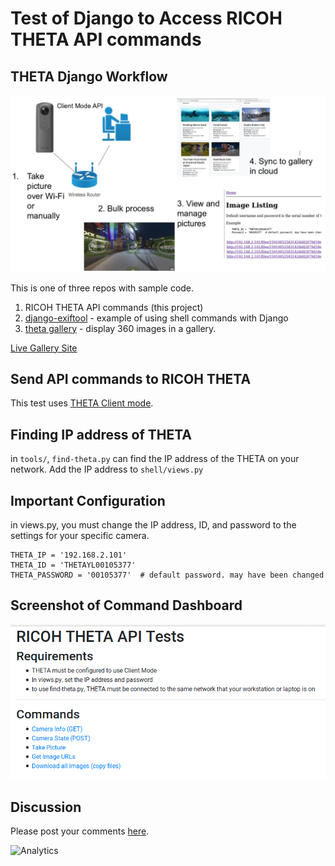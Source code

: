 # Test of Django to Access RICOH THETA  API commands

## THETA Django Workflow

![theta-django workflow](doc/images/theta-django-workflow.png)

This is one of three repos with sample code.

1. RICOH THETA API commands (this project)
2. [django-exiftool](https://github.com/codetricity/django-exiftool) - example of using shell commands with Django
3. [theta gallery](https://github.com/codetricity/theta360-gallery) - display 360 images in a gallery. 

[Live Gallery Site](https://gallery.theta360.guide/)


## Send API commands to RICOH THETA

This test uses [THETA Client mode](https://github.com/codetricity/theta-client-mode).

## Finding IP address of THETA

in `tools/`, `find-theta.py` can find the IP address of the THETA on your network.
Add the IP address to `shell/views.py`

## Important Configuration

in views.py, you must change the IP address, ID, and password to the 
settings for your specific camera.

    THETA_IP = '192.168.2.101'
    THETA_ID = 'THETAYL00105377'
    THETA_PASSWORD = '00105377'  # default password. may have been changed


## Screenshot of Command Dashboard

![Command Home](doc/images/interface.png)

## Discussion

Please post your comments [here](https://community.theta360.guide/t/manage-ricoh-theta-from-office-network-with-django/4643?u=codetricity).

![Analytics](https://ga-beacon.appspot.com/UA-73311422-5/theta-django)